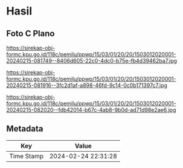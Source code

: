 # Hasil

## Foto C Plano

https://sirekap-obj-formc.kpu.go.id/118c/pemilu/ppwp/15/03/01/20/20/1503012020001-20240215-081749--8406d605-22c0-4dc0-b75e-fb4d39462ba7.jpg

https://sirekap-obj-formc.kpu.go.id/118c/pemilu/ppwp/15/03/01/20/20/1503012020001-20240215-081916--3fc2d1af-a898-46fd-9c14-0c0b171397c7.jpg

https://sirekap-obj-formc.kpu.go.id/118c/pemilu/ppwp/15/03/01/20/20/1503012020001-20240215-082020--fdb42014-b67c-4ab8-9b0d-ad71d98e2ae6.jpg


## Metadata

| Key        | Value               |
| ---------- | ------------------- |
| Time Stamp | 2024-02-24 22:31:28 |



